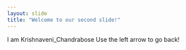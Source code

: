 ```yaml
---
layout: slide
title: "Welcome to our second slide!"
---
```

I am Krishnaveni_Chandrabose
Use the left arrow to go back!
